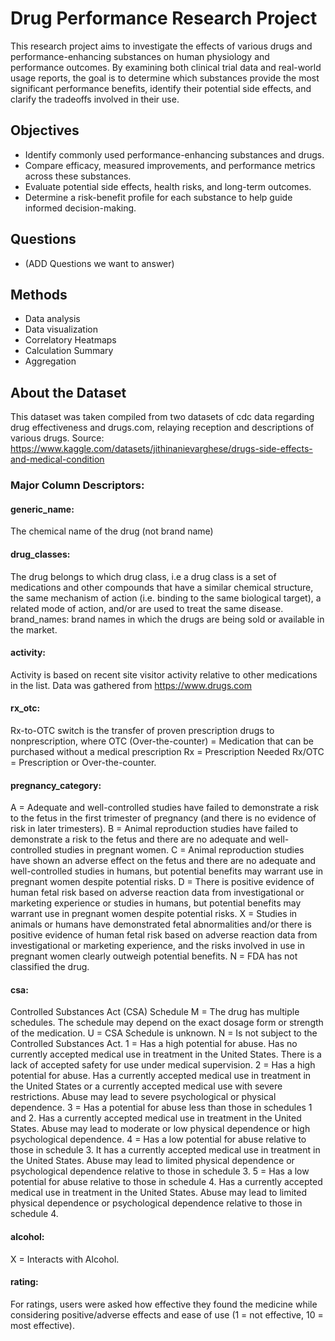 # Drug Performance Research Project
This research project aims to investigate the effects of various drugs and performance-enhancing substances on human physiology and performance outcomes. By examining both clinical trial data and real-world usage reports, the goal is to determine which substances provide the most significant performance benefits, identify their potential side effects, and clarify the tradeoffs involved in their use.

## Objectives 
- Identify commonly used performance-enhancing substances and drugs.
- Compare efficacy, measured improvements, and performance metrics across these substances.
- Evaluate potential side effects, health risks, and long-term outcomes.
- Determine a risk-benefit profile for each substance to help guide informed decision-making.

## Questions
* (ADD Questions we want to answer)
## Methods
* Data analysis
* Data visualization
* Correlatory Heatmaps
* Calculation Summary
* Aggregation

## About the Dataset
This dataset was taken compiled from two datasets of cdc data regarding drug effectiveness and drugs.com, relaying reception and descriptions of various drugs.
Source: https://www.kaggle.com/datasets/jithinanievarghese/drugs-side-effects-and-medical-condition
### Major Column Descriptors:

#### generic_name:
The chemical name of the drug (not brand name)
#### drug_classes:
The drug belongs to which drug class, i.e a drug class is a set of medications and other compounds that have a similar chemical structure, the same mechanism of action (i.e. binding to the same biological target), a related mode of action, and/or are used to treat the same disease.
brand_names:
brand names in which the drugs are being sold or available in the market.
#### activity:
Activity is based on recent site visitor activity relative to other medications in the list. Data was gathered from https://www.drugs.com
#### rx_otc:
Rx-to-OTC switch is the transfer of proven prescription drugs to nonprescription, where
OTC (Over-the-counter) = Medication that can be purchased without a medical prescription
Rx = Prescription Needed
Rx/OTC = Prescription or Over-the-counter.

#### pregnancy_category:
A = Adequate and well-controlled studies have failed to demonstrate a risk to the fetus in the first trimester of pregnancy (and there is no evidence of risk in later trimesters).
B = Animal reproduction studies have failed to demonstrate a risk to the fetus and there are no adequate and well-controlled studies in pregnant women.
C = Animal reproduction studies have shown an adverse effect on the fetus and there are no adequate and well-controlled studies in humans, but potential benefits may warrant use in pregnant women despite potential risks.
D = There is positive evidence of human fetal risk based on adverse reaction data from investigational or marketing experience or studies in humans, but potential benefits may warrant use in pregnant women despite potential risks.
X = Studies in animals or humans have demonstrated fetal abnormalities and/or there is positive evidence of human fetal risk based on adverse reaction data from investigational or marketing experience, and the risks involved in use in pregnant women clearly outweigh potential benefits.
N = FDA has not classified the drug.

#### csa:

Controlled Substances Act (CSA) Schedule
M = The drug has multiple schedules. The schedule may depend on the exact dosage form or strength of the medication.
U = CSA Schedule is unknown.
N = Is not subject to the Controlled Substances Act.
1 = Has a high potential for abuse. Has no currently accepted medical use in treatment in the United States. There is a lack of accepted safety for use under medical supervision.
2 = Has a high potential for abuse. Has a currently accepted medical use in treatment in the United States or a currently accepted medical use with severe restrictions. Abuse may lead to severe psychological or physical dependence.
3 = Has a potential for abuse less than those in schedules 1 and 2. Has a currently accepted medical use in treatment in the United States. Abuse may lead to moderate or low physical dependence or high psychological dependence.
4 = Has a low potential for abuse relative to those in schedule 3. It has a currently accepted medical use in treatment in the United States. Abuse may lead to limited physical dependence or psychological dependence relative to those in schedule 3.
5 = Has a low potential for abuse relative to those in schedule 4. Has a currently accepted medical use in treatment in the United States. Abuse may lead to limited physical dependence or psychological dependence relative to those in schedule 4.

#### alcohol:
X = Interacts with Alcohol.

#### rating:
For ratings, users were asked how effective they found the medicine while considering positive/adverse effects and ease of use (1 = not effective, 10 = most effective).

